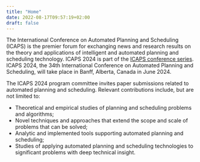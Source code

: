 ```yaml
---
title: "Home"
date: 2022-08-17T09:57:19+02:00
draft: false
---
```


The International Conference on Automated Planning and Scheduling (ICAPS) is the premier forum for exchanging news and research results on the theory and applications of intelligent and automated planning and scheduling technology. ICAPS 2024 is part of the [ICAPS conference series](https://www.icaps-conference.org/conference-series/). ICAPS 2024, the 34th International Conference on Automated Planning and Scheduling, will take place in Banff, Alberta, Canada in June 2024. 

The ICAPS 2024 program committee invites paper submissions related to automated planning and scheduling. Relevant contributions include, but are not limited to:

- Theoretical and empirical studies of planning and scheduling problems and algorithms;
- Novel techniques and approaches that extend the scope and scale of problems that can be solved;
- Analytic and implemented tools supporting automated planning and scheduling; 
- Studies of applying automated planning and scheduling technologies to significant problems with deep technical insight.
<!--
---

<!--**ICAPS 2023** is collocated with [International Workshop on Planning & Scheduling for Space](https://sites.google.com/view/iwpss2023) (IWPSS, July 7-8) and [Symposium on Combinatorial Search](https://socs23.search-conference.org) (SoCS, July 14-16).

---

{{< sponsors_table_json "/data/sponsors/sponsors.json" >}}
-->